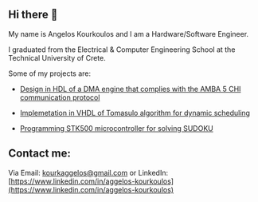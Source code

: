 ## Hi there 👋

My name is Angelos Kourkoulos and I am a Hardware/Software Engineer.

I graduated from the Electrical & Computer Engineering School at the Technical University of Crete.

Some of my projects are:

- [Design in HDL of a DMA engine that complies with the AMBA 5 CHI communication protocol](https://github.com/akourkoulos/CHI-DMA.git)

- [Implemetation in VHDL of Tomasulo algorithm for dynamic scheduling](https://github.com/akourkoulos/Tomasulo.git)

- [Programming STK500 microcontroller for solving SUDOKU](https://github.com/akourkoulos/projectSudoku.git)

## Contact me:
  Via Email: [kourkaggelos@gmail.com](mailto:kourkaggelos@gmail.com) or LinkedIn: [https://www.linkedin.com/in/aggelos-kourkoulos](https://www.linkedin.com/in/aggelos-kourkoulos)
